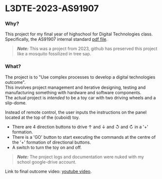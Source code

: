 # L3DTE-2023-AS91907
### Why?
This project for my final year of highschool for Digital Technologies class. <br>
Specifically, the AS91907 internal standard [pdf file](https://www.nzqa.govt.nz/nqfdocs/ncea-resource/achievements/2019/as91907.pdf).<br>
> ***Note:*** This was a project from 2023, github has preserved this project like a mosquito fossilized in tree sap.<br>

### What?
The project is to "Use complex processes to develop a digital technologies outcome".<br>
This involves project management and iterative designing, testing and manufacturing something with hardware and software components.<br>
The actual project is *intended* to be a toy car with two driving wheels and a slip-dome.<br>

Instead of remote control, the user inputs the instructions on the panel located at the top of the (cuboid) toy.
- There are 4 direction buttons to drive $\uparrow$ and $\downarrow$ and $\circlearrowleft$ and $\circlearrowright$ in a '+' formation.<br>
- There is a 'GO' button to start executing the commands at the centre of the '+' formation of directional buttons.<br>
- A switch to turn the toy on and off.

> ***Note:*** The project logs and documentation were nuked with my school google-drive account.

Link to final outcome video: [youtube video](https://youtu.be/ENDGjpM0Oog).<br>
